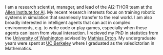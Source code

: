 I am a research scientist, manager, and lead of the AI2-THOR team at the [Allen Institute for AI](https://www.allenai.org). My recent research interests focus on training robotic systems in simulation that seamlessly transfer to the real world. I am also broadly interested in intelligent agents that can act in complex environments, e.g. to write code or play games, especially when these agents can learn from visual interaction. I recieved my PhD in statistics from the [University of Washington](https://www.washington.edu/) advised by [Mathias Drton](https://www.professoren.tum.de/en/drton-mathias). My undergraduate years were spent at [UC Berkeley](https://www.berkeley.edu) where I graduated as the valedictorian in Mathematics.
 
